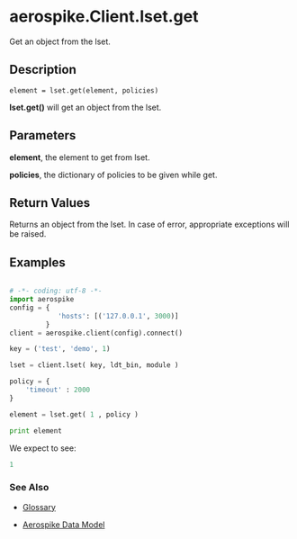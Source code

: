 
# aerospike.Client.lset.get
Get an object from the lset.

## Description

```
element = lset.get(element, policies)
```
**lset.get()** will get an object from the lset.    

## Parameters

**element**, the element to get from lset.   

**policies**, the dictionary of policies to be given while get.   

## Return Values
Returns an object from the lset. In case of error, appropriate exceptions will be raised.

## Examples

```python

# -*- coding: utf-8 -*-
import aerospike
config = {
            'hosts': [('127.0.0.1', 3000)]
         }
client = aerospike.client(config).connect()

key = ('test', 'demo', 1)

lset = client.lset( key, ldt_bin, module )

policy = {
    'timeout' : 2000
}

element = lset.get( 1 , policy )

print element


```

We expect to see:

```python
1
```



### See Also



- [Glossary](http://www.aerospike.com/docs/guide/glossary.html)

- [Aerospike Data Model](http://www.aerospike.com/docs/architecture/data-model.html)
